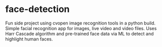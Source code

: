 # face-detection

Fun side project using cvopen image recognition tools in a python build. Simple facial recognition app for images, live video and video files. Uses Harr Cascade algorithm and pre-trained face data via ML to detect and highlight human faces.